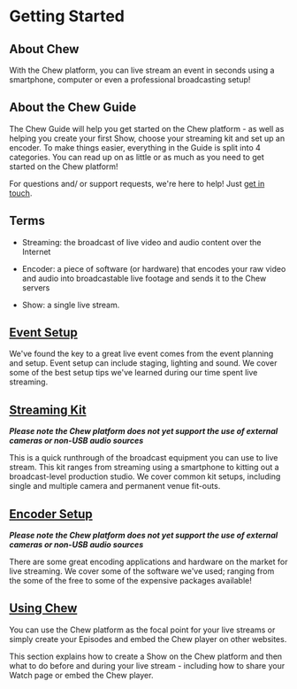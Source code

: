 # Getting Started

## About Chew

With the Chew platform, you can live stream an event in seconds using a smartphone, computer or even a professional broadcasting setup!

## About the Chew Guide

The Chew Guide will help you get started on the Chew platform - as well as helping you create your first Show, choose your streaming kit and set up an encoder. To make things easier, everything in the Guide is split into 4 categories. You can read up on as little or as much as you need to get started on the Chew platform!

For questions and/ or support requests, we're here to help! Just [get in touch](http://chew.tv/guide/help_and_support).

## Terms

 - Streaming: the broadcast of live video and audio content over the Internet

 - Encoder: a piece of software (or hardware) that encodes your raw video and audio into broadcastable live footage and sends it to the Chew servers
 
 - Show: a single live stream.

## [Event Setup](http://chew.tv/guide/event_setup/getting_started)

We've found the key to a great live event comes from the event planning and setup. Event setup can include staging, lighting and sound. We cover some of the best setup tips we've learned during our time spent live streaming. 

## [Streaming Kit](http://chew.tv/guide/streaming_kit/getting_started)

_**Please note the Chew platform does not yet support the use of external cameras or non-USB audio sources**_

This is a quick runthrough of the broadcast equipment you can use to live stream. This kit ranges from streaming using a smartphone to kitting out a broadcast-level production studio. We cover common kit setups, including single and multiple camera and permanent venue fit-outs.

## [Encoder Setup](http://chew.tv/guide/encoder_setup/getting_started)

_**Please note the Chew platform does not yet support the use of external cameras or non-USB audio sources**_

There are some great encoding applications and hardware on the market for live streaming. We cover some of the software we've used; ranging from the some of the free to some of the expensive packages available!

## [Using Chew](http://chew.tv/guide/using_chew/getting_started)

You can use the Chew platform as the focal point for your live streams or simply create your Episodes and embed the Chew player on other websites. 

This section explains how to create a Show on the Chew platform and then what to do before and during your live stream - including how to share your Watch page or embed the Chew player.

